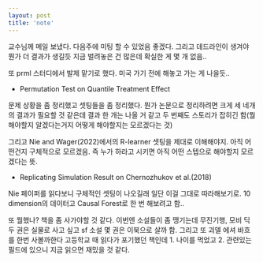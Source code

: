 ```yaml
---
layout: post
title: 'note'
---
```


교수님께 메일 보냈다. 다음주에 미팅 할 수 있었음 좋겠다. 그리고 데드라인이 생겨야 뭔가 더 결과가 생길듯 지금 벌려놓은 건 많은데 확실한 게 몇 개 없음..

또 prml 스터디에서 발제 맡기로 했다. 미국 가기 전에 해놓고 가는 게 나을듯.. 

- Permutation Test on Quantile Treatment Effect

문제 상황을 좀 정리했고 셋팅들을 좀 정리했다. 뭔가 논문으로 정리하려면 크게 세 네개의 결과가 필요할 것 같은데 결과 한 개는 나올 거 같고 두 번째도 스토리가 잡히긴 함(뭘 해야할지 알겠다는거지 어떻게 해야할지는 모르겠다는 것) 

그리고 Nie and Wager(2022)에서의 R-learner 셋팅을 제대로 이해해야지. 아직 어떤건지 구체적으로 모르겠음. 즉 누가 하라고 시키면 아직 어떤 스텝으로 해야할지 모르겠다는 뜻. 

- Replicating Simulation Result on Chernozhukov et al.(2018)

Nie 페이퍼를 읽다보니 구체적인 셋팅이 나오길래 일단 이걸 그대로 따라해보기로. 10 dimension의 데이터고 Causal Forest로 한 번 해보려고 함..



또 뭘했나? 책을 좀 사가야할 것 같다. 이번엔 소설들이 좀 땡기는데 무진기행, 모비 딕 두 권은 실물로 사고 싶고 sf 소설 몇 권은 이북으로 살까 함. 그리고 또 괴델 에셔 바흐를 한번 사볼까한다 고등학교 때 읽다가 포기했던 책인데 1. 나이를 먹었고 2. 관련있는 필드에 있으니 지금 읽으면 재밌을 것 같다.


